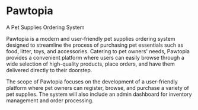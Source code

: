 # Pawtopia
A Pet Supplies Ordering System

Pawtopia is a modern and user-friendly pet supplies ordering system
designed to streamline the process of purchasing pet essentials such as
food, litter, toys, and accessories. Catering to pet owners' needs, Pawtopia
provides a convenient platform where users can easily browse through a
wide selection of high-quality products, place orders, and have them
delivered directly to their doorstep.

The scope of Pawtopia focuses on the development of a user-friendly
platform where pet owners can register, browse, and purchase a variety of
pet supplies. The system will also include an admin dashboard for inventory
management and order processing.
